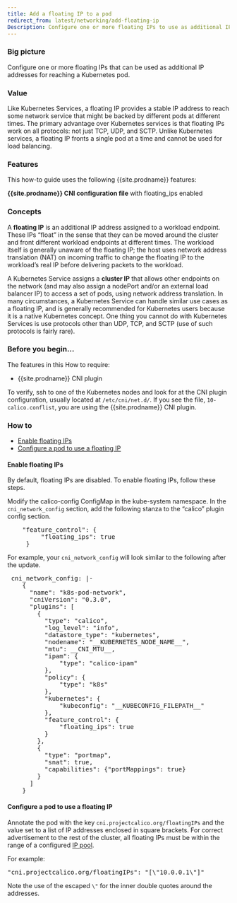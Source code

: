 ```yaml
---
title: Add a floating IP to a pod
redirect_from: latest/networking/add-floating-ip
Description: Configure one or more floating IPs to use as additional IP addresses for reaching a Kubernetes pod.
---
```


### Big picture

Configure one or more floating IPs that can be used as additional IP addresses for reaching a Kubernetes pod.

### Value

Like Kubernetes Services, a floating IP provides a stable IP address to reach some network service that might be backed by different pods at different times.  The primary advantage over Kubernetes services is that floating IPs work on all protocols: not just TCP, UDP, and SCTP.  Unlike Kubernetes services, a floating IP fronts a single pod at a time and cannot be used for load balancing.

### Features

This how-to guide uses the following {{site.prodname}} features: 

**{{site.prodname}} CNI configuration file** with floating_ips enabled

### Concepts

A **floating IP** is an additional IP address assigned to a workload endpoint. These IPs “float” in the sense that they can be moved around the cluster and front different workload endpoints at different times.  The workload itself is generally unaware of the floating IP; the host uses network address translation (NAT) on incoming traffic to change the floating IP to the workload’s real IP before delivering packets to the workload.

A Kubernetes Service assigns a **cluster IP** that allows other endpoints on the network (and may also assign a nodePort and/or an external load balancer IP) to access a set of pods, using network address translation. In many circumstances, a Kubernetes Service can handle similar use cases as a floating IP, and is generally recommended for Kubernetes users because it is a native Kubernetes concept.  One thing you cannot do with Kubernetes Services is use protocols other than UDP, TCP, and SCTP (use of such protocols is fairly rare).

### Before you begin...

The features in this How to require: 

- {{site.prodname}} CNI plugin

To verify, ssh to one of the Kubernetes nodes and look for at the CNI plugin configuration, usually located at `/etc/cni/net.d/`.  If you see the file, `10-calico.conflist`, you are using the {{site.prodname}} CNI plugin. 

### How to

- [Enable floating IPs](#enable-floating-ips)
- [Configure a pod to use a floating IP](#configure-a-pod-to-use-a-floating-ip)

#### Enable floating IPs

By default, floating IPs are disabled. To enable floating IPs, follow these steps.

Modify the calico-config ConfigMap in the kube-system namespace. In the `cni_network_config` section, add the following stanza to the “calico” plugin config section.

<pre>
    "feature_control": {
         "floating_ips": true
     }
</pre>

For example, your `cni_network_config` will look similar to the following after the update.

<pre>
 cni_network_config: |-
    {
      "name": "k8s-pod-network",
      "cniVersion": "0.3.0",
      "plugins": [
        {
          "type": "calico",
          "log_level": "info",
          "datastore_type": "kubernetes",
          "nodename": "__KUBERNETES_NODE_NAME__",
          "mtu": __CNI_MTU__,
          "ipam": {
              "type": "calico-ipam"
          },
          "policy": {
              "type": "k8s"
          },
          "kubernetes": {
              "kubeconfig": "__KUBECONFIG_FILEPATH__"
          },
          "feature_control": {
              "floating_ips": true
          }
        },
        {
          "type": "portmap",
          "snat": true,
          "capabilities": {"portMappings": true}
        }
      ]
    }
</pre>

#### Configure a pod to use a floating IP

Annotate the pod with the key `cni.projectcalico.org/floatingIPs` and the value set to a list of IP addresses enclosed in square brackets.  For correct advertisement to the rest of the cluster, all floating IPs must be within the range of a configured [IP pool]({{site.baseurl}}/{{page.version}}/reference/resources/ippool).

For example:

<pre>
"cni.projectcalico.org/floatingIPs": "[\"10.0.0.1\"]"
</pre>

Note the use of the escaped `\"` for the inner double quotes around the addresses.
